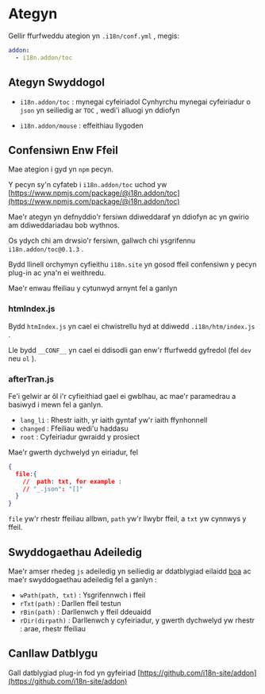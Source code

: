 # Ategyn

Gellir ffurfweddu ategion yn `.i18n/conf.yml` , megis:

```yml
addon:
  - i18n.addon/toc
```

## Ategyn Swyddogol

* `i18n.addon/toc` : mynegai cyfeiriadol
  Cynhyrchu mynegai cyfeiriadur o `json` yn seiliedig ar `TOC` , wedi'i alluogi yn ddiofyn

* `i18n.addon/mouse` : effeithiau llygoden

## Confensiwn Enw Ffeil

Mae ategion i gyd yn `npm` pecyn.

Y pecyn sy'n cyfateb i `i18n.addon/toc` uchod yw [https://www.npmjs.com/package/@i18n.addon/toc](https://www.npmjs.com/package/@i18n.addon/toc)

Mae'r ategyn yn defnyddio'r fersiwn ddiweddaraf yn ddiofyn ac yn gwirio am ddiweddariadau bob wythnos.

Os ydych chi am drwsio'r fersiwn, gallwch chi ysgrifennu `i18n.addon/toc@0.1.3` .

Bydd llinell orchymyn cyfieithu `i18n.site` yn gosod ffeil confensiwn y pecyn plug-in ac yna'n ei weithredu.

Mae'r enwau ffeiliau y cytunwyd arnynt fel a ganlyn

### htmIndex.js

Bydd `htmIndex.js` yn cael ei chwistrellu hyd at ddiwedd `.i18n/htm/index.js` .

Lle bydd `__CONF__` yn cael ei ddisodli gan enw'r ffurfwedd gyfredol (fel `dev` neu `ol` ).

### afterTran.js

Fe'i gelwir ar ôl i'r cyfieithiad gael ei gwblhau, ac mae'r paramedrau a basiwyd i mewn fel a ganlyn.

* `lang_li` : Rhestr iaith, yr iaith gyntaf yw'r iaith ffynhonnell
* `changed` : Ffeiliau wedi'u haddasu
* `root` : Cyfeiriadur gwraidd y prosiect

Mae'r gwerth dychwelyd yn eiriadur, fel

```json
{
  file:{
    //  path: txt, for example :
    // "_.json": "[]"
  }
}
```

`file` yw'r rhestr ffeiliau allbwn, `path` yw'r llwybr ffeil, a `txt` yw cynnwys y ffeil.

## Swyddogaethau Adeiledig

Mae'r amser rhedeg `js` adeiledig yn seiliedig ar ddatblygiad eilaidd [boa](https://github.com/boa-dev/boa) ac mae'r swyddogaethau adeiledig fel a ganlyn :

* `wPath(path, txt)` : Ysgrifennwch i ffeil
* `rTxt(path)` : Darllen ffeil testun
* `rBin(path)` : Darllenwch y ffeil ddeuaidd
* `rDir(dirpath)` : Darllenwch y cyfeiriadur, y gwerth dychwelyd yw rhestr : arae, rhestr ffeiliau

## Canllaw Datblygu

Gall datblygiad plug-in fod yn gyfeiriad [https://github.com/i18n-site/addon](https://github.com/i18n-site/addon)